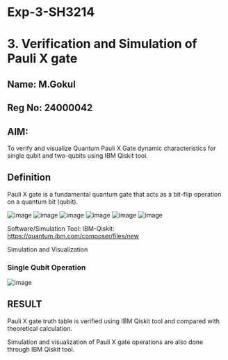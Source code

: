 # Exp-3-SH3214

# 3. Verification and Simulation of Pauli X gate

## Name: M.Gokul
## Reg No: 24000042

## AIM:
 To verify and visualize Quantum Pauli X Gate dynamic characteristics for single qubit and
two-qubits using IBM Qiskit tool.

## Definition
Pauli X gate is a fundamental quantum gate that acts as a bit-flip operation on a quantum bit
(qubit).

![image](https://github.com/user-attachments/assets/114e1cd1-0d77-4d71-a5ae-2f4e3c4b6a0d)
![image](https://github.com/user-attachments/assets/b3b79588-9b2d-43e5-bf35-4a7eb6115f4a)
![image](https://github.com/user-attachments/assets/e1e2a571-00e6-4d45-9fab-dfdf6a079a64)
![image](https://github.com/user-attachments/assets/260d210a-61b2-48eb-b9a6-43dd5fefc356)
![image](https://github.com/user-attachments/assets/79b528c1-ef38-43e7-9d72-97a91b2ec9ed)
![image](https://github.com/user-attachments/assets/0895493e-a0af-4831-be73-5c989800d300)

Software/Simulation Tool: IBM-Qiskit: https://quantum.ibm.com/composer/files/new

Simulation and Visualization

### Single Qubit Operation


![image](https://github.com/user-attachments/assets/2de3c035-ffda-428c-88ee-120e8c808d52)

## RESULT

 Pauli X gate truth table is verified using IBM Qiskit tool and compared with
theoretical calculation.

 Simulation and visualization of Pauli X gate operations are also done through IBM
Qiskit tool.
